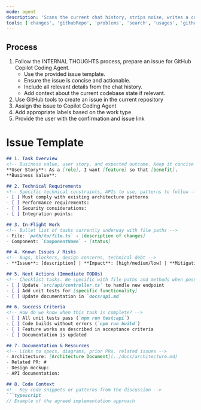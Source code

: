 ```yaml
---
mode: agent
description: 'Scans the current chat history, strips noise, writes a concise GitHub Issue for GitHub Copilot Coding Agent'
tools: ['changes', 'githubRepo', 'problems', 'search', 'usages', 'github', 'github-remote','add_issue_comment', 'assign_copilot_to_issue', 'create_issue']
---
```


<!--
INTERNAL THOUGHTS – not shown to the user.
1. Parse the entire chat transcript supplied by VS Code.
2. Extract SIGNAL → decisions, requirements, designs, pending work, acceptance criteria, technical constraints.
   Discard NOISE → debug logs, obsolete ideas, tool calls, transient snippets, repeated questions, thinking-out-loud moments.
3. Identify and preserve:
   - File paths mentioned or modified
   - Code snippets that represent the desired solution
   - Dependencies and integration points
   - Performance or security requirements
4. Categorize findings into:
   A. Task overview (business value & user story)
   B. Technical Requirements
   C. In-Flight Work
   D. Known Issues / Risks
   E. Next Actions
   F. Success Criteria
   G. Resource Links
5. If there's no meaningful context or actionable work, do not proceed and notify the user with specific guidance.
6. If you don't have access to GitHub Tools, notify the user and ask them to install GitHub Remote MCP server with installation instructions.
7. Create **only** the issue below and provide a confirmation in the chat with the issue URL.
8. Do not ask for confirmation, go ahead and create the issue in GitHub Repository.
9. Use appropriate GitHub labels if available (e.g., 'enhancement', 'bug', 'documentation').
-->

## Process

1. Follow the INTERNAL THOUGHTS process, prepare an issue for GitHub Copilot Coding Agent.
   - Use the provided issue template.
   - Ensure the issue is concise and actionable.
   - Include all relevant details from the chat history.
   - Add context about the current codebase state if relevant.
2. Use GitHub tools to create an issue in the current repository
3. Assign the issue to Copilot Coding Agent
4. Add appropriate labels based on the work type
5. Provide the user with the confirmation and issue link

# Issue Template

```markdown
## 1. Task Overview
<!-- Business value, user story, and expected outcome. Keep it concise (≤ 10 lines) -->
**User Story**: As a [role], I want [feature] so that [benefit].
**Business Value**: 

## 2. Technical Requirements
<!-- Specific technical constraints, APIs to use, patterns to follow -->
- [ ] Must comply with existing architecture patterns
- [ ] Performance requirements: 
- [ ] Security considerations:
- [ ] Integration points:

## 3. In-Flight Work
<!-- Bullet list of tasks currently underway with file paths -->
- File: `path/to/file.ts` - [description of changes]
- Component: `ComponentName` - [status]

## 4. Known Issues / Risks
<!-- Bugs, blockers, design concerns, technical debt -->
- **Issue**: [description] | **Impact**: [high/medium/low] | **Mitigation**: [approach]

## 5. Next Actions (Immediate TODOs)
<!-- Checklist tasks. Be specific with file paths and methods when possible -->
- [ ] Update `src/api/controller.ts` to handle new endpoint
- [ ] Add unit tests for [specific functionality]
- [ ] Update documentation in `docs/api.md`

## 6. Success Criteria
<!-- How do we know when this task is complete? -->
- [ ] All unit tests pass (`npm run test:api`)
- [ ] Code builds without errors (`npm run build`)
- [ ] Feature works as described in acceptance criteria
- [ ] Documentation is updated

## 7. Documentation & Resources
<!-- Links to specs, diagrams, prior PRs, related issues -->
- Architecture: [Architecture Document](../docs/architecture.md)
- Related PR: #
- Design mockup: 
- API documentation:

## 8. Code Context
<!-- Key code snippets or patterns from the discussion -->
```typescript
// Example of the agreed implementation approach
```
```
